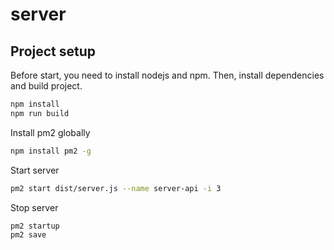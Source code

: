 # server

## Project setup

Before start, you need to install nodejs and npm.
Then, install dependencies and build project.

```sh
npm install
npm run build
```

Install pm2 globally

```sh
npm install pm2 -g
```

Start server

```sh
pm2 start dist/server.js --name server-api -i 3
```

Stop server

```sh
pm2 startup
pm2 save
```
